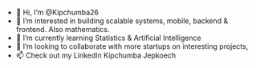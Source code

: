 - 👋 Hi, I’m @Kipchumba26
- 👀 I’m interested in building scalable systems, mobile, backend & frontend. Also mathematics.
- 🌱 I’m currently learning Statistics & Artificial Intelligence
- 💞️ I’m looking to collaborate with more startups on interesting projects,
- 📫 Check out my LinkedIn  Kipchumba Jepkoech <a href="https://www.linkedin.com/in/kipchumba-jepkoech-47b7b015a/" />



